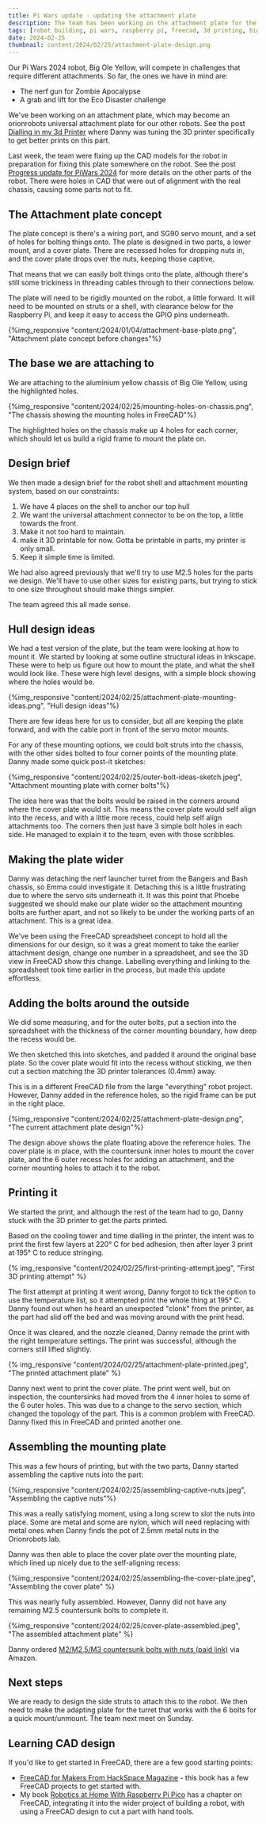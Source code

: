 ```yaml
---
title: Pi Wars update - updating the attachment plate
description: The team has been working on the attachment plate for the robot
tags: [robot building, pi wars, raspberry pi, freecad, 3d printing, big ole yellow, piwars 2024]
date: 2024-02-25
thumbnail: content/2024/02/25/attachment-plate-design.png
---
```

Our Pi Wars 2024 robot, Big Ole Yellow, will compete in challenges that require different attachments. So far, the ones we have in mind are:

- The nerf gun for Zombie Apocalypse
- A grab and lift for the Eco Disaster challenge

We've been working on an attachment plate, which may become an orionrobots universal attachment plate for our other robots.
See the post [Dialling in my 3d Printer](/2024/01/04/dialing-in-my-3d-printer.html) where Danny was tuning the 3D printer specifically to get better prints on this part.

Last week, the team were fixing up the CAD models for the robot in preparation for fixing this plate somewhere on the robot. See the post [Progress update for PiWars 2024](/2024/02/18/piwars-progress-update.html) for more details on the other parts of the robot. There were holes in CAD that were out of alignment with the real chassis, causing some parts not to fit.

## The Attachment plate concept

The plate concept is there's a wiring port, and SG90 servo mount, and a set of holes for bolting things onto. The plate is designed in two parts, a lower mount, and a cover plate. There are recessed holes for dropping nuts in, and the cover plate drops over the nuts, keeping those captive.

That means that we can easily bolt things onto the plate, although there's still some trickiness in threading cables through to their connections below.

The plate will need to be rigidly mounted on the robot, a little forward. It will need to be mounted on struts or a shell, with clearance below for the Raspberry Pi, and keep it easy to access the GPIO pins underneath.

{%img_responsive "content/2024/01/04/attachment-base-plate.png", "Attachment plate concept before changes"%}

## The base we are attaching to

We are attaching to the aluminium yellow chassis of Big Ole Yellow, using the highlighted holes.

{%img_responsive "content/2024/02/25/mounting-holes-on-chassis.png", "The chassis showing the mounting holes in FreeCAD"%}

The highlighted holes on the chassis make up 4 holes for each corner, which should let us build a rigid frame to mount the plate on.

## Design brief

We then made a design brief for the robot shell and attachment mounting system, based on our constraints:

1. We have 4 places on the shell to anchor our top hull
2. We want the universal attachment connector to be on the top, a little towards the front.
3. Make it not too hard to maintain.
4. make it 3D printable for now. Gotta be printable in parts, my printer is only small.
5. Keep it simple time is limited.

We had also agreed previously that we'll try to use M2.5 holes for the parts we design. We'll have to use other sizes for existing parts, but trying to stick to one size throughout should make things simpler.

The team agreed this all made sense.

## Hull design ideas

We had a test version of the plate, but the team were looking at how to mount it. We started by looking at some outline structural ideas in Inkscape. These were to help us figure out how to mount the plate, and what the shell would look like. These were high level designs, with a simple block showing where the holes would be.

{%img_responsive "content/2024/02/25/attachment-plate-mounting-ideas.png", "Hull design ideas"%}

There are few ideas here for us to consider, but all are keeping the plate forward, and with the cable port in front of the servo motor mounts.

For any of these mounting options, we could bolt struts into the chassis, with the other sides bolted to four corner points of the mounting plate. Danny made some quick post-it sketches:

{%img_responsive "content/2024/02/25/outer-bolt-ideas-sketch.jpeg", "Attachment mounting plate with corner bolts"%}

The idea here was that the bolts would be raised in the corners around where the cover plate would sit. This means the cover plate would self align into the recess, and with a little more recess, could help self align attachments too. The corners then just have 3 simple bolt holes in each side. He managed to explain it to the team, even with those scribbles.

## Making the plate wider

Danny was detaching the nerf launcher turret from the Bangers and Bash chassis, so Emma could investigate it. Detaching this is a little frustrating due to where the servo sits underneath it. It was this point that Phoebe suggested we should make our plate wider so the attachment mounting bolts are further apart, and not so likely to be under the working parts of an attachment. This is a great idea.

We've been using the FreeCAD spreadsheet concept to hold all the dimensions for our design, so it was a great moment to take the earlier attachment design, change one number in a spreadsheet, and see the 3D view in FreeCAD show this change. Labelling everything and linking to the spreadsheet took time earlier in the process, but made this update effortless.

## Adding the bolts around the outside

We did some measuring, and for the outer bolts, put a section into the spreadsheet with the thickness of the corner mounting boundary, how deep the recess would be.

We then sketched this into sketches, and padded it around the original base plate. So the cover plate would fit into the recess without sticking, we then cut a section matching the 3D printer tolerances (0.4mm) away.

This is in a different FreeCAD file from the large "everything" robot project. However, Danny added in the reference holes, so the rigid frame can be put in the right place.

{%img_responsive "content/2024/02/25/attachment-plate-design.png", "The current attachment plate design"%}

The design above shows the plate floating above the reference holes. The cover plate is in place, with the countersunk inner holes to mount the cover plate, and the 6 outer recess holes for adding an attachment, and the corner mounting holes to attach it to the robot.

## Printing it

We started the print, and although the rest of the team had to go, Danny stuck with the 3D printer to get the parts printed.

Based on the cooling tower and time dialling in the printer, the intent was to print the first few layers at 220° C for bed adhesion, then after layer 3 print at 195° C to reduce stringing.

{% img_responsive "content/2024/02/25/first-printing-attempt.jpeg", "First 3D printing attempt" %}

The first attempt at printing it went wrong, Danny forgot to tick the option to use the temperature list, so it attempted print the whole thing at 195° C. Danny found out when he heard an unexpected "clonk" from the printer, as the part had slid off the bed and was moving around with the print head.

Once it was cleared, and the nozzle cleaned, Danny remade the print with the right temperature settings. The print was successful, although the corners still lifted slightly.

{% img_responsive "content/2024/02/25/attachment-plate-printed.jpeg", "The printed attachment plate" %}

Danny next went to print the cover plate. The print went well, but on inspection, the countersinks had moved from the 4 inner holes to some of the 6 outer holes. This was due to a change to the servo section, which changed the topology of the part. This is a common problem with FreeCAD. Danny fixed this in FreeCAD and printed another one.

## Assembling the mounting plate

This was a few hours of printing, but with the two parts, Danny started assembling the captive nuts into the part:

{%img_responsive "content/2024/02/25/assembling-captive-nuts.jpeg", "Assembling the captive nuts"%}

This was a really satisfying moment, using a long screw to slot the nuts into place. Some are metal and some are nylon, which will need replacing with metal ones when Danny finds the pot of 2.5mm metal nuts in the Orionrobots lab.

Danny was then able to place the cover plate over the mounting plate, which lined up nicely due to the self-aligning recess:

{%img_responsive "content/2024/02/25/assembling-the-cover-plate.jpeg", "Assembling the cover plate" %}

This was nearly fully assembled. However, Danny did not have any remaining M2.5 countersunk bolts to complete it.

{%img_responsive "content/2024/02/25/cover-plate-assembled.jpeg", "The assembled attachment plate" %}

Danny ordered [M2/M2.5/M3 countersunk bolts with nuts (paid link)](https://amzn.to/3SN6hiQ) via Amazon.

## Next steps

We are ready to design the side struts to attach this to the robot. We then need to make the adapting plate for the turret that works with the 6 bolts for a quick mount/unmount. The team next meet on Sunday.

## Learning CAD design

If you'd like to get started in FreeCAD, there are a few good starting points:

- [FreeCAD for Makers From HackSpace Magazine](https://hackspace.raspberrypi.com/books/freecad) - this book has a few FreeCAD projects to get started with.
- My book [Robotics at Home With Raspberry Pi Pico](https://packt.link/C08Du) has a chapter on FreeCAD, integrating it into the wider project of building a robot, with using a FreeCAD design to cut a part with hand tools.
